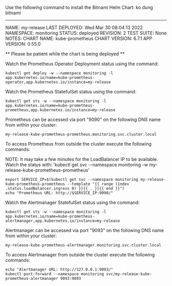
Use the following command to install the Bitnami Helm Chart:
    ko dung bitnami
    <!-- helm install my-release bitnami/kube-prometheus -n monitoring --set prometheus.service.type=LoadBalancer -->

--------------------------------------------------------------------------------
NAME: my-release
LAST DEPLOYED: Wed Mar 30 08:04:13 2022
NAMESPACE: monitoring
STATUS: deployed
REVISION: 2
TEST SUITE: None
NOTES:
CHART NAME: kube-prometheus
CHART VERSION: 6.7.1
APP VERSION: 0.55.0

** Please be patient while the chart is being deployed **

Watch the Prometheus Operator Deployment status using the command:

    kubectl get deploy -w --namespace monitoring -l app.kubernetes.io/name=kube-prometheus-operator,app.kubernetes.io/instance=my-release

Watch the Prometheus StatefulSet status using the command:

    kubectl get sts -w --namespace monitoring -l app.kubernetes.io/name=kube-prometheus-prometheus,app.kubernetes.io/instance=my-release

Prometheus can be accessed via port "9090" on the following DNS name from within your cluster:

    my-release-kube-prometheus-prometheus.monitoring.svc.cluster.local

To access Prometheus from outside the cluster execute the following commands:

  NOTE: It may take a few minutes for the LoadBalancer IP to be available.
        Watch the status with: 'kubectl get svc --namespace monitoring -w my-release-kube-prometheus-prometheus'

    export SERVICE_IP=$(kubectl get svc --namespace monitoring my-release-kube-prometheus-prometheus --template "{{ range (index .status.loadBalancer.ingress 0) }}{{ . }}{{ end }}")
    echo "Prometheus URL: http://$SERVICE_IP:9090/"

Watch the Alertmanager StatefulSet status using the command:

    kubectl get sts -w --namespace monitoring -l app.kubernetes.io/name=kube-prometheus-alertmanager,app.kubernetes.io/instance=my-release

Alertmanager can be accessed via port "9093" on the following DNS name from within your cluster:

    my-release-kube-prometheus-alertmanager.monitoring.svc.cluster.local

To access Alertmanager from outside the cluster execute the following commands:

    echo "Alertmanager URL: http://127.0.0.1:9093/"
    kubectl port-forward --namespace monitoring svc/my-release-kube-prometheus-alertmanager 9093:9093